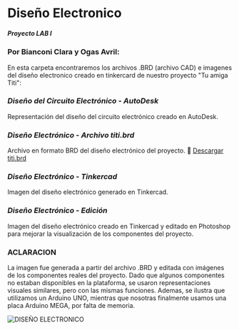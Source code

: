 
# Diseño Electronico 
##### Proyecto LAB I 
### Por Bianconi Clara y Ogas Avril:
En esta carpeta encontraremos los archivos .BRD (archivo CAD) e imagenes del diseño electronico creado en tinkercard de nuestro proyecto "Tu amiga Titi":

### *Diseño del Circuito Electrónico - AutoDesk*
Representación del diseño del circuito electrónico creado en AutoDesk.

### *Diseño Electrónico - Archivo titi.brd*
Archivo en formato BRD del diseño electrónico del proyecto.
📎 [Descargar titi.brd](Diseño%20Electrónico/Archivo%20titi.brd)

### *Diseño Electrónico - Tinkercad*
Imagen del diseño electrónico generado en Tinkercad.

### *Diseño Electrónico - Edición*
Imagen del diseño electrónico creado en Tinkercad y editado en Photoshop para mejorar la visualización de los componentes del proyecto.

### ACLARACION
La imagen fue generada a partir del archivo .BRD y editada con imágenes de los componentes reales del proyecto. Dado que algunos componentes no estaban disponibles en la plataforma, se usaron representaciones visuales similares, pero con las mismas funciones.
Ademas, se ilustra que utilizamos un Arduino UNO, mientras que nosotras finalmente usamos una placa Arduino MEGA, por falta de memoria.

![DISEÑO ELECTRONICO](https://github.com/user-attachments/assets/9b17337f-5911-47c5-8be4-31091c912294)

